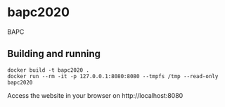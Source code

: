 # bapc2020
BAPC

## Building and running
```shell script
docker build -t bapc2020 .
docker run --rm -it -p 127.0.0.1:8080:8080 --tmpfs /tmp --read-only bapc2020
```
Access the website in your browser on http://localhost:8080
